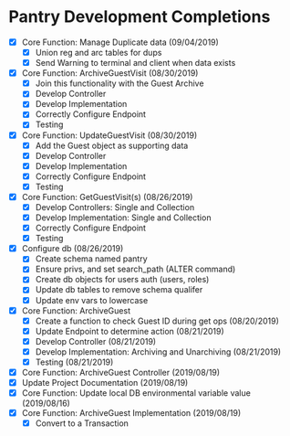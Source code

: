 
# Pantry Development Completions

- [x] Core Function: Manage Duplicate data (09/04/2019)
  - [x] Union reg and arc tables for dups
  - [x] Send Warning to terminal and client when data exists
- [x] Core Function: ArchiveGuestVisit (08/30/2019)
  - [x] Join this functionality with the Guest Archive
  - [x] Develop Controller
  - [x] Develop Implementation
  - [x] Correctly Configure Endpoint
  - [x] Testing
- [x] Core Function: UpdateGuestVisit (08/30/2019)
  - [x] Add the Guest object as supporting data
  - [x] Develop Controller
  - [x] Develop Implementation
  - [x] Correctly Configure Endpoint
  - [x] Testing
- [x] Core Function: GetGuestVisit(s) (08/26/2019)
  - [x] Develop Controllers: Single and Collection
  - [x] Develop Implementation: Single and Collection
  - [x] Correctly Configure Endpoint
  - [x] Testing
- [x] Configure db (08/26/2019)
  - [x] Create schema named pantry
  - [x] Ensure privs, and set search_path (ALTER command)
  - [x] Create db objects for users auth (users, roles)
  - [x] Update db tables to remove schema qualifer
  - [x] Update env vars to lowercase
- [x] Core Function: ArchiveGuest
    - [x] Create a function to check Guest ID during get ops (08/20/2019)
    - [x] Update Endpoint to determine action (08/21/2019)
    - [x] Develop Controller (08/21/2019)
    - [x] Develop Implementation: Archiving and Unarchiving (08/21/2019)
    - [x] Testing (08/21/2019)
- [x] Core Function: ArchiveGuest Controller (2019/08/19)
- [x] Update Project Documentation (2019/08/19)
- [x] Core Function: Update local DB environmental variable value (2019/08/16)
- [x] Core Function: ArchiveGuest Implementation (2019/08/19)
    - [x] Convert to a Transaction
